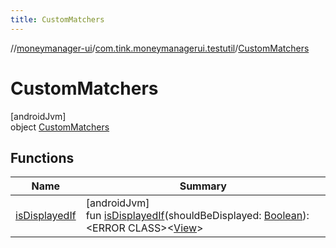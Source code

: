 ```yaml
---
title: CustomMatchers
---
```

//[moneymanager-ui](../../../index.html)/[com.tink.moneymanagerui.testutil](../index.html)/[CustomMatchers](index.html)



# CustomMatchers



[androidJvm]\
object [CustomMatchers](index.html)



## Functions


| Name | Summary |
|---|---|
| [isDisplayedIf](is-displayed-if.html) | [androidJvm]<br>fun [isDisplayedIf](is-displayed-if.html)(shouldBeDisplayed: [Boolean](https://kotlinlang.org/api/latest/jvm/stdlib/kotlin/-boolean/index.html)): &lt;ERROR CLASS&gt;&lt;[View](https://developer.android.com/reference/kotlin/android/view/View.html)&gt; |

